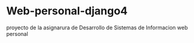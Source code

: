 # Web-personal-django4
proyecto de la asignarura de Desarrollo de Sistemas de Informacion web personal
